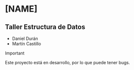 # [NAME]
## Taller Estructura de Datos
- Daniel Durán
- Martín Castillo


> [!IMPORTANT]
> Este proyecto está en desarrollo, por lo que puede tener bugs.
